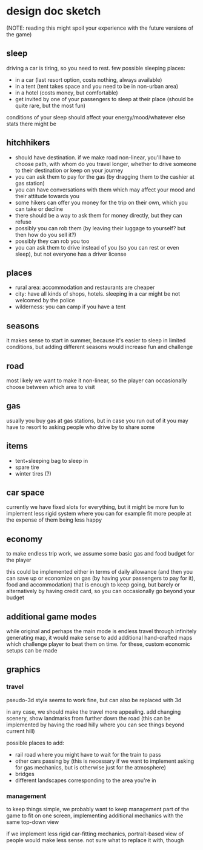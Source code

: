 # design doc sketch

(NOTE: reading this might spoil your experience with the future versions of the game)

## sleep

driving a car is tiring, so you need to rest. few possible sleeping places:
- in a car (last resort option, costs nothing, always available)
- in a tent (tent takes space and you need to be in non-urban area)
- in a hotel (costs money, but comfortable)
- get invited by one of your passengers to sleep at their place (should be quite rare, but the most fun)

conditions of your sleep should affect your energy/mood/whatever else stats there might be

## hitchhikers

- should have destination. if we make road non-linear, you'll have to choose path, with whom do you travel longer,
  whether to drive someone to their destination or keep on your journey
- you can ask them to pay for the gas (by dragging them to the cashier at gas station)
- you can have conversations with them which may affect your mood and their attitude towards you
- some hikers can offer you money for the trip on their own, which you can take or decline
- there should be a way to ask them for money directly, but they can refuse
- possibly you can rob them (by leaving their luggage to yourself? but then how do you sell it?)
- possibly they can rob you too
- you can ask them to drive instead of you (so you can rest or even sleep), but not everyone has a driver license

## places

- rural area: accommodation and restaurants are cheaper
- city: have all kinds of shops, hotels. sleeping in a car might be not welcomed by the police
- wilderness: you can camp if you have a tent

## seasons

it makes sense to start in summer, because it's easier to sleep in limited conditions, but adding different
seasons would increase fun and challenge

## road

most likely we want to make it non-linear, so the player can occasionally choose between which area to visit

## gas

usually you buy gas at gas stations, but in case you run out of it you may have to resort to asking people who
drive by to share some

## items

- tent+sleeping bag to sleep in
- spare tire
- winter tires (?)

## car space

currently we have fixed slots for everything, but it might be more fun to implement less rigid system where
you can for example fit more people at the expense of them being less happy

## economy

to make endless trip work, we assume some basic gas and food budget for the player

this could be implemented either in terms of daily allowance (and then you can save up or economize on gas
(by having your passengers to pay for it), food and accommodation) that is enough to keep going, but barely
or alternatively by having credit card, so you can occasionally go beyond your budget

## additional game modes

while original and perhaps the main mode is endless travel through infinitely generating map, it would make
sense to add additional hand-crafted maps which challenge player to beat them on time. for these, custom
economic setups can be made

## graphics

### travel

pseudo-3d style seems to work fine, but can also be replaced with 3d

in any case, we should make the travel more appealing. add changing scenery, show landmarks
from further down the road (this can be implemented by having the road hilly where you can see things
beyond current hill)

possible places to add:
- rail road where you might have to wait for the train to pass
- other cars passing by (this is necessary if we want to implement asking for gas mechanics, but is otherwise
  just for the atmosphere)
- bridges
- different landscapes corresponding to the area you're in

### management

to keep things simple, we probably want to keep management part of the game to fit on one screen, implementing
additional mechanics with the same top-down view

if we implement less rigid car-fitting mechanics, portrait-based view of people would make less sense. not sure
what to replace it with, though
